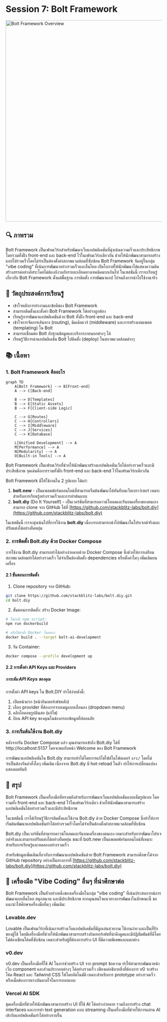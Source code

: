 # Session 7: Bolt Framework

<div class="text-center">
  <img src="../assets/images/bolt-framework.png" alt="Bolt Framework Overview" width="650" />
</div>

## 🔍 ภาพรวม

Bolt Framework เป็นเฟรมเวิร์กสำหรับพัฒนาเว็บแอปพลิเคชันที่มุ่งเน้นความเร็วและประสิทธิภาพ โดยรวมทั้งฝั่ง front-end และ back-end ไว้ในเฟรมเวิร์กเดียวกัน ช่วยให้นักพัฒนาสามารถสร้างแอปได้รวดเร็วโดยไม่จำเป็นต้องตั้งค่าสภาพแวดล้อมที่ซับซ้อน Bolt Framework จัดอยู่ในกลุ่ม "vibe coding" ที่เน้นการพัฒนาอย่างรวดเร็วและลื่นไหล เปิดโอกาสให้นักพัฒนาได้แสดงความคิดสร้างสรรค์อย่างอิสระโดยไม่ต้องกังวลกับรายละเอียดทางเทคนิคมากเกินไป ในเซสชันนี้ เราจะเรียนรู้เกี่ยวกับ Bolt Framework ตั้งแต่พื้นฐาน การติดตั้ง การพัฒนาแอป ไปจนถึงการนำไปใช้งานจริง

## 🎯 วัตถุประสงค์การเรียนรู้

- เข้าใจหลักการทำงานและข้อดีของ Bolt Framework
- สามารถติดตั้งและตั้งค่า Bolt Framework ได้อย่างถูกต้อง
- เรียนรู้การพัฒนาแอปพลิเคชันด้วย Bolt ทั้งฝั่ง front-end และ back-end
- เข้าใจการจัดการเส้นทาง (routing), มิดเดิลแวร์ (middleware) และการสร้างเทมเพลต (templating) ใน Bolt
- สามารถเชื่อมต่อ Bolt กับฐานข้อมูลและบริการภายนอกต่างๆ ได้
- เรียนรู้วิธีการนำแอปพลิเคชัน Bolt ไปติดตั้ง (deploy) ในสภาพแวดล้อมต่างๆ

## 📚 เนื้อหา

### 1. Bolt Framework คืออะไร

```mermaid
graph TD
    A[Bolt Framework] --> B[Front-end]
    A --> C[Back-end]
    
    B --> D[Templates]
    B --> E[Static Assets]
    B --> F[Client-side Logic]
    
    C --> G[Routes]
    C --> H[Controllers]
    C --> I[Middleware]
    C --> J[Services]
    C --> K[Database]
    
    L[Unified Development] --> A
    M[Performance] --> A
    N[Modularity] --> A
    O[Built-in Tools] --> A
```

Bolt Framework เป็นเฟรมเวิร์กที่ช่วยให้นักพัฒนาสร้างแอปพลิเคชันเว็บได้อย่างรวดเร็วและมีประสิทธิภาพ จุดเด่นคือการรวมทั้งฝั่ง front-end และ back-end ไว้ในเฟรมเวิร์กเดียวกัน

Bolt Framework มีให้ใช้งานใน 2 รูปแบบ ได้แก่:
1. **bolt.new** - เป็นแพลตฟอร์มออนไลน์ที่สามารถเริ่มต้นพัฒนาได้ทันทีบนเว็บเบราว์เซอร์ เหมาะสำหรับการเรียนรู้อย่างรวดเร็วและการทำต้นแบบ
2. **bolt.diy** (Do It Yourself) - เป็นเวอร์ชันที่สามารถดาวน์โหลดและรันบนเครื่องของตนเอง สามารถ clone จาก GitHub ได้ที่ [https://github.com/stackblitz-labs/bolt.diy](https://github.com/stackblitz-labs/bolt.diy)

ในเซสชันนี้ เราจะมุ่งเน้นไปที่การใช้งาน **bolt.diy** เนื่องจากสามารถนำไปพัฒนาในโปรเจกต์จริงและปรับแต่งได้อย่างยืดหยุ่น

### 2. การติดตั้ง Bolt.diy ด้วย Docker Compose

การใช้งาน Bolt.diy สามารถทำได้อย่างง่ายดายด้วย Docker Compose ซึ่งช่วยให้การเตรียมสภาพแวดล้อมทำได้อย่างรวดเร็ว ไม่จำเป็นต้องติดตั้ง dependencies หรือตั้งค่าใดๆ เพิ่มเติมบนเครื่อง

#### 2.1 ขั้นตอนการติดตั้ง

1. Clone repository จาก GitHub:

```bash
git clone https://github.com/stackblitz-labs/bolt.diy.git
cd bolt.diy
```

2. ขั้นตอนการติดตั้ง:
   สร้าง Docker Image:

```bash
# ใช้คำสั่ง npm script:
npm run dockerbuild

# หรือใช้คำสั่ง Docker โดยตรง:
docker build . --target bolt-ai-development
```

3. รัน Container:

```bash
docker compose --profile development up
```

#### 2.2 การตั้งค่า API Keys และ Providers

##### การเพิ่ม API Keys ของคุณ
การตั้งค่า API keys ใน Bolt.DIY ทำได้ง่ายดังนี้:

1. เปิดหน้าแรก (หน้าอินเตอร์เฟซหลัก)
2. เลือก provider ที่ต้องการจากเมนูแบบเลื่อนลง (dropdown menu)
3. คลิกไอคอนรูปดินสอ (แก้ไข)
4. ป้อน API key ของคุณในช่องกรอกข้อมูลที่ปลอดภัย

### 3. การเริ่มต้นใช้งาน Bolt.diy

หลังจากรัน Docker Compose แล้ว คุณสามารถเข้าถึง Bolt.diy ได้ที่ http://localhost:5137 โดยจะพบกับหน้า Welcome ของ Bolt Framework

การพัฒนาแอปพลิเคชันใน Bolt.diy สามารถทำได้โดยการแก้ไขไฟล์ในโฟลเดอร์ `src/` โดยไม่จำเป็นต้องรันคำสั่งใดๆ เพิ่มเติม เนื่องจาก Bolt.diy มี hot-reload ในตัว ทำให้การเปลี่ยนแปลงแสดงผลทันที

## 📌 สรุป

Bolt Framework เป็นเครื่องมือที่ทรงพลังสำหรับการพัฒนาเว็บแอปพลิเคชันแบบเต็มรูปแบบ โดยรวมทั้ง front-end และ back-end ไว้ในเฟรมเวิร์กเดียว ช่วยให้นักพัฒนาสามารถสร้างแอปพลิเคชันได้อย่างรวดเร็วและมีประสิทธิภาพ

ในเซสชันนี้ เราได้เรียนรู้วิธีการติดตั้งและใช้งาน Bolt.diy ด้วย Docker Compose ซึ่งทำให้การเริ่มต้นพัฒนาแอปพลิเคชันทำได้อย่างรวดเร็วโดยไม่จำเป็นต้องตั้งค่าสภาพแวดล้อมที่ซับซ้อน

Bolt.diy เป็นเวอร์ชันที่สามารถดาวน์โหลดและรันบนเครื่องของตนเอง เหมาะสำหรับการพัฒนาโปรเจกต์จริงและสามารถปรับแต่งได้อย่างยืดหยุ่น ขณะที่ bolt.new เป็นแพลตฟอร์มออนไลน์ที่เหมาะสำหรับการเรียนรู้และทดลองอย่างรวดเร็ว

สำหรับข้อมูลเพิ่มเติมเกี่ยวกับการพัฒนาแอปพลิเคชันด้วย Bolt Framework สามารถศึกษาได้จาก GitHub repository อย่างเป็นทางการที่ [https://github.com/stackblitz-labs/bolt.diy](https://github.com/stackblitz-labs/bolt.diy)

## 🔄 เครื่องมือ "Vibe Coding" อื่นๆ ที่น่าศึกษาต่อ

Bolt Framework เป็นตัวอย่างหนึ่งของเครื่องมือในกลุ่ม "vibe coding" ที่เน้นประสบการณ์การพัฒนาแบบลื่นไหล สนุกสนาน และมีประสิทธิภาพ หากคุณสนใจแนวทางการพัฒนาในลักษณะนี้ ขอแนะนำให้ศึกษาเครื่องมืออื่นๆ เพิ่มเติม:

### Lovable.dev

Lovable เป็นเฟรมเวิร์กที่เน้นการสร้างเว็บแอปพลิเคชันที่มีลูกเล่นสวยงาม ใช้งานง่าย และเป็นที่รักของผู้ใช้ โดยมีเครื่องมือที่ช่วยให้นักพัฒนาสามารถสร้างอินเทอร์เฟซที่น่าดึงดูดและมีปฏิสัมพันธ์ที่ดีโดยไม่ต้องเขียนโค้ดที่ซับซ้อน เหมาะสำหรับผู้ที่ต้องการสร้าง UI ที่มีความพิเศษและแตกต่าง

### v0.dev

v0.dev เป็นเครื่องมือที่ใช้ AI ในการช่วยสร้าง UI จาก prompt ข้อความ ทำให้สามารถพัฒนาหน้าเว็บ component และส่วนประกอบต่างๆ ได้อย่างรวดเร็ว เพียงแค่อธิบายสิ่งที่ต้องการ v0 จะสร้างโค้ด React และ Tailwind CSS ให้โดยอัตโนมัติ เหมาะสำหรับการ prototype อย่างรวดเร็วหรือเมื่อต้องการแรงบันดาลใจในการออกแบบ

### Vercel AI SDK

ชุดเครื่องมือที่ช่วยให้นักพัฒนาสามารถสร้าง UI ที่ใช้ AI ได้อย่างง่ายดาย รวมถึงการสร้าง chat interfaces และการทำ text generation แบบ streaming เป็นเครื่องมือที่ช่วยให้การผสาน AI เข้ากับแอปพลิเคชันทำได้อย่างราบรื่น


